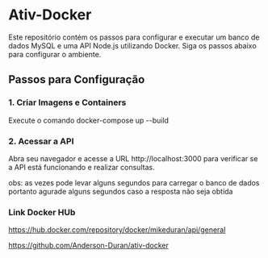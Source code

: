 
# Ativ-Docker

Este repositório contém os passos para configurar e executar um banco de dados MySQL e uma API Node.js utilizando Docker. Siga os passos abaixo para configurar o ambiente.

## Passos para Configuração

### 1. Criar Imagens e Containers
Execute o comando docker-compose up --build


### 2. Acessar a API

Abra seu navegador e acesse a URL http://localhost:3000 para verificar se a API está funcionando e realizar consultas.

obs: as vezes pode levar alguns segundos para carregar o banco de dados portanto agurade alguns segundos caso a resposta não seja obtida


### Link Docker HUb 

https://hub.docker.com/repository/docker/mikeduran/api/general

https://github.com/Anderson-Duran/ativ-docker
